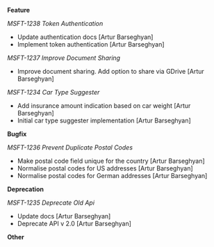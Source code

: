 **Feature**

*MSFT-1238 Token Authentication*

- Update authentication docs [Artur Barseghyan]
- Implement token authentication [Artur Barseghyan]

*MSFT-1237 Improve Document Sharing*

- Improve document sharing. Add option to share via GDrive [Artur Barseghyan]

*MSFT-1234 Car Type Suggester*

- Add insurance amount indication based on car weight [Artur Barseghyan]
- Initial car type suggester implementation [Artur Barseghyan]

**Bugfix**

*MSFT-1236 Prevent Duplicate Postal Codes*

- Make postal code field unique for the country [Artur Barseghyan]
- Normalise postal codes for US addresses [Artur Barseghyan]
- Normalise postal codes for German addresses [Artur Barseghyan]

**Deprecation**

*MSFT-1235 Deprecate Old Api*

- Update docs [Artur Barseghyan]
- Deprecate API v 2.0 [Artur Barseghyan]

**Other**
